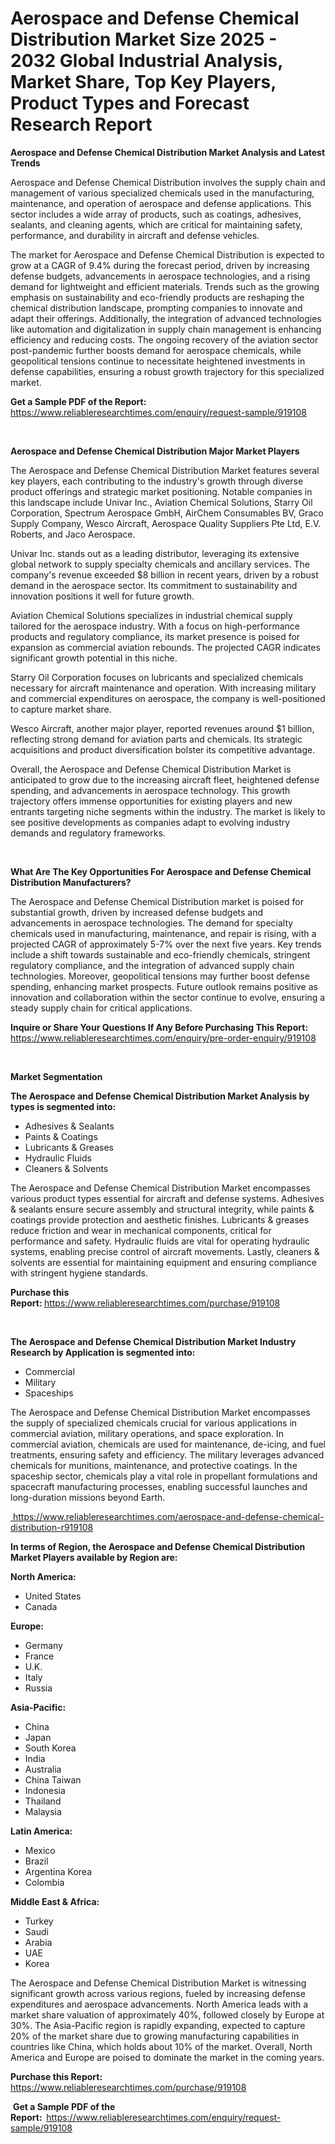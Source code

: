 <p><h1>Aerospace and Defense Chemical Distribution Market Size 2025 - 2032 Global Industrial Analysis, Market Share, Top Key Players, Product Types and Forecast Research Report</h1></p><p><strong>Aerospace and Defense Chemical Distribution Market Analysis and Latest Trends</strong></p>
<p><p>Aerospace and Defense Chemical Distribution involves the supply chain and management of various specialized chemicals used in the manufacturing, maintenance, and operation of aerospace and defense applications. This sector includes a wide array of products, such as coatings, adhesives, sealants, and cleaning agents, which are critical for maintaining safety, performance, and durability in aircraft and defense vehicles.</p><p>The market for Aerospace and Defense Chemical Distribution is expected to grow at a CAGR of 9.4% during the forecast period, driven by increasing defense budgets, advancements in aerospace technologies, and a rising demand for lightweight and efficient materials. Trends such as the growing emphasis on sustainability and eco-friendly products are reshaping the chemical distribution landscape, prompting companies to innovate and adapt their offerings. Additionally, the integration of advanced technologies like automation and digitalization in supply chain management is enhancing efficiency and reducing costs. The ongoing recovery of the aviation sector post-pandemic further boosts demand for aerospace chemicals, while geopolitical tensions continue to necessitate heightened investments in defense capabilities, ensuring a robust growth trajectory for this specialized market.</p></p>
<p><strong>Get a Sample PDF of the Report:&nbsp;</strong> <a href="https://www.reliableresearchtimes.com/enquiry/request-sample/919108?utm_campaign=3279&utm_medium=2&utm_source=Github&utm_content=ia&utm_term=18042025&utm_id=aerospace-and-defense-chemical-distribution">https://www.reliableresearchtimes.com/enquiry/request-sample/919108</a></p>
<p>&nbsp;</p>
<p><strong>Aerospace and Defense Chemical Distribution Major Market Players</strong></p>
<p><p>The Aerospace and Defense Chemical Distribution Market features several key players, each contributing to the industry's growth through diverse product offerings and strategic market positioning. Notable companies in this landscape include Univar Inc., Aviation Chemical Solutions, Starry Oil Corporation, Spectrum Aerospace GmbH, AirChem Consumables BV, Graco Supply Company, Wesco Aircraft, Aerospace Quality Suppliers Pte Ltd, E.V. Roberts, and Jaco Aerospace.</p><p>Univar Inc. stands out as a leading distributor, leveraging its extensive global network to supply specialty chemicals and ancillary services. The company's revenue exceeded $8 billion in recent years, driven by a robust demand in the aerospace sector. Its commitment to sustainability and innovation positions it well for future growth.</p><p>Aviation Chemical Solutions specializes in industrial chemical supply tailored for the aerospace industry. With a focus on high-performance products and regulatory compliance, its market presence is poised for expansion as commercial aviation rebounds. The projected CAGR indicates significant growth potential in this niche.</p><p>Starry Oil Corporation focuses on lubricants and specialized chemicals necessary for aircraft maintenance and operation. With increasing military and commercial expenditures on aerospace, the company is well-positioned to capture market share.</p><p>Wesco Aircraft, another major player, reported revenues around $1 billion, reflecting strong demand for aviation parts and chemicals. Its strategic acquisitions and product diversification bolster its competitive advantage.</p><p>Overall, the Aerospace and Defense Chemical Distribution Market is anticipated to grow due to the increasing aircraft fleet, heightened defense spending, and advancements in aerospace technology. This growth trajectory offers immense opportunities for existing players and new entrants targeting niche segments within the industry. The market is likely to see positive developments as companies adapt to evolving industry demands and regulatory frameworks.</p></p>
<p>&nbsp;</p>
<p><strong>What Are The Key Opportunities For Aerospace and Defense Chemical Distribution Manufacturers?</strong></p>
<p><p>The Aerospace and Defense Chemical Distribution market is poised for substantial growth, driven by increased defense budgets and advancements in aerospace technologies. The demand for specialty chemicals used in manufacturing, maintenance, and repair is rising, with a projected CAGR of approximately 5-7% over the next five years. Key trends include a shift towards sustainable and eco-friendly chemicals, stringent regulatory compliance, and the integration of advanced supply chain technologies. Moreover, geopolitical tensions may further boost defense spending, enhancing market prospects. Future outlook remains positive as innovation and collaboration within the sector continue to evolve, ensuring a steady supply chain for critical applications.</p></p>
<p><strong>Inquire or Share Your Questions If Any Before Purchasing This Report:</strong> <a href="https://www.reliableresearchtimes.com/enquiry/pre-order-enquiry/919108?utm_campaign=3279&utm_medium=2&utm_source=Github&utm_content=ia&utm_term=18042025&utm_id=aerospace-and-defense-chemical-distribution">https://www.reliableresearchtimes.com/enquiry/pre-order-enquiry/919108</a></p>
<p>&nbsp;</p>
<p><strong>Market Segmentation</strong></p>
<p><strong>The Aerospace and Defense Chemical Distribution Market Analysis by types is segmented into:</strong></p>
<p><ul><li>Adhesives & Sealants</li><li>Paints & Coatings</li><li>Lubricants & Greases</li><li>Hydraulic Fluids</li><li>Cleaners & Solvents</li></ul></p>
<p><p>The Aerospace and Defense Chemical Distribution Market encompasses various product types essential for aircraft and defense systems. Adhesives & sealants ensure secure assembly and structural integrity, while paints & coatings provide protection and aesthetic finishes. Lubricants & greases reduce friction and wear in mechanical components, critical for performance and safety. Hydraulic fluids are vital for operating hydraulic systems, enabling precise control of aircraft movements. Lastly, cleaners & solvents are essential for maintaining equipment and ensuring compliance with stringent hygiene standards.</p></p>
<p><strong>Purchase this Report:&nbsp;</strong><a href="https://www.reliableresearchtimes.com/purchase/919108?utm_campaign=3279&utm_medium=2&utm_source=Github&utm_content=ia&utm_term=18042025&utm_id=aerospace-and-defense-chemical-distribution">https://www.reliableresearchtimes.com/purchase/919108</a></p>
<p>&nbsp;</p>
<p><strong>The Aerospace and Defense Chemical Distribution Market Industry Research by Application is segmented into:</strong></p>
<p><ul><li>Commercial</li><li>Military</li><li>Spaceships</li></ul></p>
<p><p>The Aerospace and Defense Chemical Distribution Market encompasses the supply of specialized chemicals crucial for various applications in commercial aviation, military operations, and space exploration. In commercial aviation, chemicals are used for maintenance, de-icing, and fuel treatments, ensuring safety and efficiency. The military leverages advanced chemicals for munitions, maintenance, and protective coatings. In the spaceship sector, chemicals play a vital role in propellant formulations and spacecraft manufacturing processes, enabling successful launches and long-duration missions beyond Earth.</p></p>
<p><a href="https://www.reliableresearchtimes.com/aerospace-and-defense-chemical-distribution-r919108?utm_campaign=3279&utm_medium=2&utm_source=Github&utm_content=ia&utm_term=18042025&utm_id=aerospace-and-defense-chemical-distribution">&nbsp;https://www.reliableresearchtimes.com/aerospace-and-defense-chemical-distribution-r919108</a></p>
<p><strong>In terms of Region, the Aerospace and Defense Chemical Distribution Market Players available by Region are:</strong></p>
<p>
    <p> <strong> North America: </strong>
        <ul>
            <li>United States</li>
            <li>Canada</li>
        </ul>
        </p> 
    <p> <strong> Europe: </strong>
        <ul>
            <li>Germany</li>
            <li>France</li>
            <li>U.K.</li>
            <li>Italy</li>
            <li>Russia</li>
        </ul>
        </p> 
    <p> <strong> Asia-Pacific: </strong>
        <ul>
            <li>China</li>
            <li>Japan</li>
            <li>South Korea</li>
            <li>India</li>
            <li>Australia</li>
            <li>China Taiwan</li>
            <li>Indonesia</li>
            <li>Thailand</li>
            <li>Malaysia</li>
        </ul>
        </p> 
    <p> <strong> Latin America: </strong>
        <ul>
            <li>Mexico</li>
            <li>Brazil</li>
            <li>Argentina Korea</li>
            <li>Colombia</li>
        </ul>
        </p> 
    <p> <strong> Middle East & Africa: </strong>
        <ul>
            <li>Turkey</li>
            <li>Saudi</li>
            <li>Arabia</li>
            <li>UAE</li>
            <li>Korea</li>
        </ul>
    </p>
    </p>
<p><p>The Aerospace and Defense Chemical Distribution Market is witnessing significant growth across various regions, fueled by increasing defense expenditures and aerospace advancements. North America leads with a market share valuation of approximately 40%, followed closely by Europe at 30%. The Asia-Pacific region is rapidly expanding, expected to capture 20% of the market share due to growing manufacturing capabilities in countries like China, which holds about 10% of the market. Overall, North America and Europe are poised to dominate the market in the coming years.</p></p>
<p><strong>Purchase this Report: </strong><a href="https://www.reliableresearchtimes.com/purchase/919108?utm_campaign=3279&utm_medium=2&utm_source=Github&utm_content=ia&utm_term=18042025&utm_id=aerospace-and-defense-chemical-distribution">https://www.reliableresearchtimes.com/purchase/919108</a></p>
<p>&nbsp;<strong>Get a Sample PDF of the Report:&nbsp;&nbsp;</strong><a href="https://www.reliableresearchtimes.com/enquiry/request-sample/919108?utm_campaign=3279&utm_medium=2&utm_source=Github&utm_content=ia&utm_term=18042025&utm_id=aerospace-and-defense-chemical-distribution">https://www.reliableresearchtimes.com/enquiry/request-sample/919108</a></p>
<p><strong></strong></p>
<p><p></p><p></p><p></p></p>